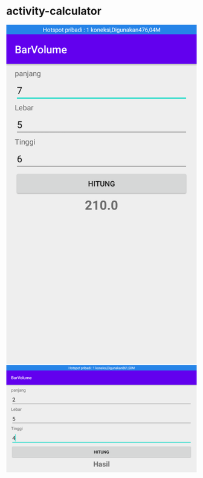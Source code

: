 # activity-calculator
![alt text](https://github.com/1nt4ni/activity-calculator/blob/master/Screenshot_2020-07-25-19-00-48-29.png)
![alt text](https://github.com/1nt4ni/activity-calculator/blob/master/Screenshot_2020-07-25-20-27-31-75.png)
